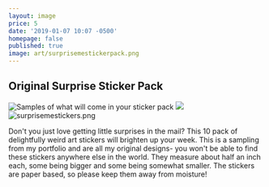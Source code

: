 ```yaml
---
layout: image
price: 5
date: '2019-01-07 10:07 -0500'
homepage: false
published: true
image: art/surprisemestickerpack.png
---
```

## Original Surprise Sticker Pack

![Samples of what will come in your sticker pack]({{site.baseurl}}/media/surprisemestickers.png)
![]({{site.baseurl}}/art/surprisemestickerpack.png)
![surprisemestickers.png]({{site.baseurl}}/art/surprisemestickers.png)


Don't you just love getting little surprises in the mail? This 10 pack of delightfully weird art stickers will brighten up your week. This is a sampling from my portfolio and are all my original designs- you won't be able to find these stickers anywhere else in the world. They measure about half an inch each, some being bigger and some being somewhat smaller. The stickers are paper based, so please keep them away from moisture!
